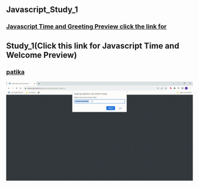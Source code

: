 ## Javascript_Study_1
### [Javascript Time and Greeting Preview click the link for](https://kaderergin.github.io/Javascript/Javascript_Study_1/)
## Study_1(Click this link for Javascript Time and Welcome Preview)
### [patika](https://academy.patika.dev/tr/profile)
![Javascript Time and Greeting](https://github.com/KaderErgin/Javascript/blob/master/Javascript_Study_1/img/Javascript-clock-study.gif)

